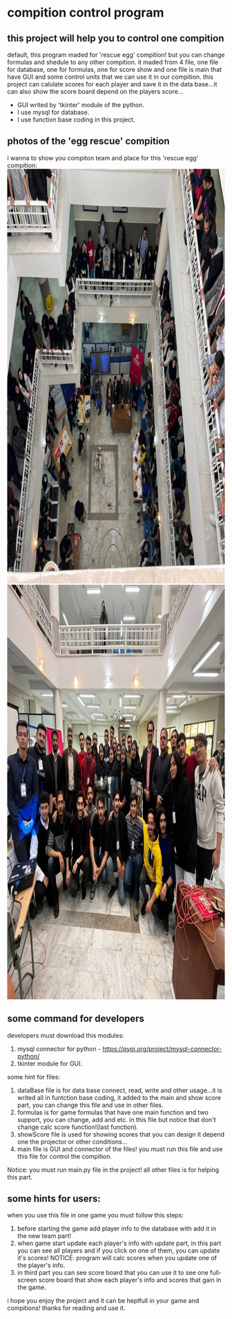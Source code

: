 
# compition control program

## this project will help you to control one compition

default, this program maded for 'rescue egg' compition! but you can change formulas and shedule to any other compition.
it maded from 4 file, one file for database, one for formulas, one for score show and one file is main that have GUI and some control units that we can use it in our compition.
this project can calulate scores for each player and save it in the data base...it can also show the score board depend on the players score...

* GUI writed by 'tkinter' module of the python.
* I use mysql for database.
* I use function base coding in this project.

## photos of the 'egg rescue' compition

i wanna to show you compiton team and place for this 'rescue egg' compition:
<img src="compPhotos\\compPlace.jpg" alt="compition place" width="1280" height="960">
<img src="compPhotos\\compTeam.jpg" alt="compition team" width="1280" height="960">


## some command for developers

developers must download this modules:
1. mysql connector for python - https://pypi.org/project/mysql-connector-python/
2. tkinter module for GUI.

some hint for files:
1. dataBase file is for data base connect, read, write and other usage...it is writed all in funtction base coding, it added to the main and show score part, you can change this file and use in other files.
2. formulas is for game formulas that have one main function and two support, you can change, add and etc. in this file but notice that don't change calc score function!(last function).
3. showScore file is used for showing scores that you can design it depend one the projector or other conditions...
4. main file is GUI and connector of the files! you must run this file and use this file for control the compition.

Notice: you must run main.py file in the project! all other files is for helping this part.

## some hints for users:
when you use this file in one game you must follow this steps:
1. before starting the game add player info to the database with add it in the new team part!
2. when game start update each player's info with update part, in this part you can see all players and if you click on one of them, you can update it's scores!
NOTICE: program will calc scores when you update one of the player's info.
3. in third part you can see score board that you can use it to see one full-screen score board that show each player's info and scores that gain in the game.


i hope you enjoy the project and it can be heplfull in your game and compitions!
thanks for reading and use it.
